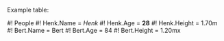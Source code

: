 
Example table:

#! People
#! Henk.Name     = *Henk*
#! Henk.Age      = **28**
#! Henk.Height   = 1.70m
#! Bert.Name     = Bert
#! Bert.Age      = 84
#! Bert.Height   = 1.20mx